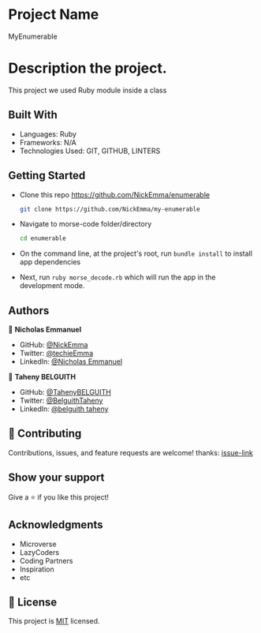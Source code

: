 # Project Name

MyEnumerable

# Description the project.

This project we used Ruby module inside a class

## Built With

- Languages: Ruby
- Frameworks: N/A
- Technologies Used: GIT, GITHUB, LINTERS

## Getting Started

- Clone this repo <https://github.com/NickEmma/enumerable>

  ```bash
  git clone https://github.com/NickEmma/my-enumerable
  ```

- Navigate to morse-code folder/directory

  ```bash
  cd enumerable
  ```

- On the command line, at the project's root, run `bundle install` to install app dependencies

- Next, run `ruby morse_decode.rb` which will run the app in the development mode.

## Authors

👤 **Nicholas Emmanuel**

- GitHub: [@NickEmma](https://github.com/NickEmma)
- Twitter: [@techieEmma](https://twitter.com/techieEmma)
- LinkedIn: [@Nicholas Emmanuel](https://www.linkedin.com/in/techieemma/)

👤 **Taheny BELGUITH**

- GitHub: [@TahenyBELGUITH](https://github.com/TahenyBELGUITH)
- Twitter: [@BelguithTaheny](https://twitter.com/BelguithTaheny)
- LinkedIn: [@belguith taheny](https://www.linkedin.com/in/belguith-taheny/)

## 🤝 Contributing

Contributions, issues, and feature requests are welcome!
thanks: [issue-link](https://github.com/NickEmma/enumerable/issues)

## Show your support

Give a ⭐️ if you like this project!

## Acknowledgments

- Microverse
- LazyCoders
- Coding Partners
- Inspiration
- etc

## 📝 License

This project is [MIT](./LICENSE) licensed.
